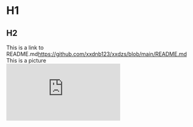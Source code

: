 # H1  
## H2
     
     
This is a link to README.md<https://github.com/xxdnb123/xxdzs/blob/main/README.md>       
This is a picture    
![图片](https://github.com/xxdnb123/xxdzs/blob/main/README.md)    


